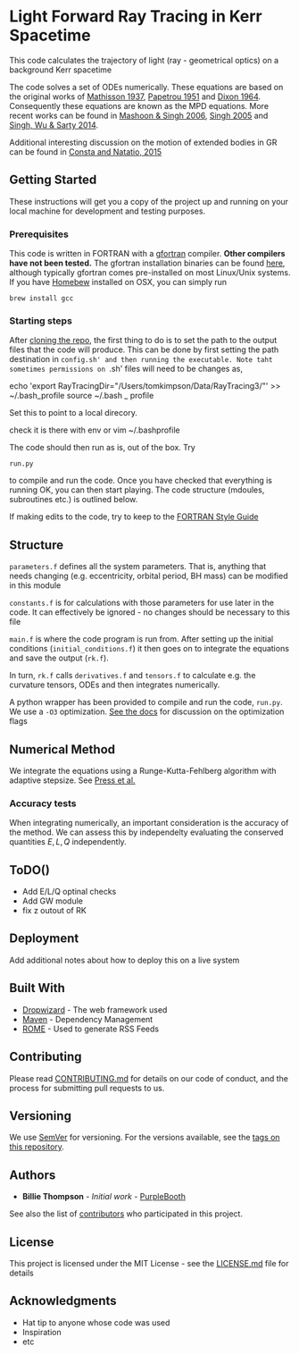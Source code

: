 # Light Forward Ray Tracing in Kerr Spacetime

This code calculates the trajectory of light (ray - geometrical optics) on a background Kerr spacetime


The code solves a set of ODEs numerically. These equations are based on the original works of [Mathisson 1937](http://inspirehep.net/record/48323/citations), [Papetrou 1951](https://royalsocietypublishing.org/doi/10.1098/rspa.1951.0200) and [Dixon 1964](https://link.springer.com/article/10.1007%2FBF02734579). Consequently these equations are known as the MPD equations. 
More recent works can be found in [Mashoon & Singh 2006](https://journals.aps.org/prd/abstract/10.1103/PhysRevD.74.124006), [Singh 2005](https://journals.aps.org/prd/abstract/10.1103/PhysRevD.72.084033) and [Singh, Wu & Sarty 2014](https://academic.oup.com/mnras/article/441/1/800/983192).

Additional interesting discussion on the motion of extended bodies in GR can be found in [Consta and Natatio, 2015](https://arxiv.org/abs/1410.6443)


## Getting Started
These instructions will get you a copy of the project up and running on your local machine for development and testing purposes. 

### Prerequisites

This code is written in FORTRAN with a [gfortran](https://gcc.gnu.org/wiki/GFortran) compiler. **Other compilers have not been tested.** The gfortran installation binaries can be found [here](https://gcc.gnu.org/wiki/GFortranBinariels), although typically gfortran comes pre-installed on most Linux/Unix systems. If you have [Homebew](https://brew.sh/) installed on OSX, you can simply run 


```
brew install gcc
```

### Starting steps
After [cloning the repo](https://help.github.com/en/articles/cloning-a-repository), the first thing to do is to set the path to the output files that the code will produce.
This can be done by first setting the path destination in `config.sh' and then running the executable. Note taht sometimes permissions on `.sh' files will need to be changes as,

echo 'export RayTracingDir="/Users/tomkimpson/Data/RayTracing3/"' >> ~/.bash_profile
source ~/.bash _ profile



Set this to point to a local direcory.


check it is there with env or vim ~/.bashprofile


The code should then run as is, out of the box. Try

```
run.py
```

to compile and run the code. Once you have checked that everything is running OK, you can then start playing. The code structure (mdoules, subroutines etc.) is outlined below.


If making edits to the code, try to keep to the [FORTRAN Style Guide](https://www.fortran90.org/src/best-practices.html)

## Structure

`parameters.f` defines all the system parameters. That is, anything that needs changing (e.g. eccentricity, orbital period, BH mass) can be modified in this module


`constants.f` is for calculations with those parameters for use later in the code. It can effectively be ignored - no changes should be necessary to this file

`main.f` is where the code program is run from. After setting up the initial conditions (`initial_conditions.f`) it then goes on to integrate the equations and save the output (`rk.f`). 

In turn, `rk.f` calls `derivatives.f` and `tensors.f` to calculate e.g. the curvature tensors, ODEs and then integrates numerically.


A python wrapper has been provided to compile and run the code, `run.py`. We use a `-O3` optimization. [See the docs](https://gcc.gnu.org/onlinedocs/gcc/Optimize-Options.html) for discussion on the optimization flags


## Numerical Method
We integrate the equations using a Runge-Kutta-Fehlberg algorithm with adaptive stepsize. See [Press et al.](https://dl.acm.org/citation.cfm?id=141273)


### Accuracy tests
When integrating numerically, an important consideration is the accuracy of the method. We can assess this by independelty evaluating the conserved quantities $E,L,Q$ independently.



## ToDO()

* Add E/L/Q optinal checks
* Add GW module
* fix z outout of RK


## Deployment

Add additional notes about how to deploy this on a live system

## Built With

* [Dropwizard](http://www.dropwizard.io/1.0.2/docs/) - The web framework used
* [Maven](https://maven.apache.org/) - Dependency Management
* [ROME](https://rometools.github.io/rome/) - Used to generate RSS Feeds

## Contributing

Please read [CONTRIBUTING.md](https://gist.github.com/PurpleBooth/b24679402957c63ec426) for details on our code of conduct, and the process for submitting pull requests to us.

## Versioning

We use [SemVer](http://semver.org/) for versioning. For the versions available, see the [tags on this repository](https://github.com/your/project/tags). 

## Authors

* **Billie Thompson** - *Initial work* - [PurpleBooth](https://github.com/PurpleBooth)

See also the list of [contributors](https://github.com/your/project/contributors) who participated in this project.

## License

This project is licensed under the MIT License - see the [LICENSE.md](LICENSE.md) file for details

## Acknowledgments

* Hat tip to anyone whose code was used
* Inspiration
* etc


